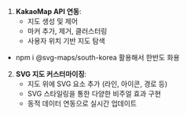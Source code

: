 1. **KakaoMap API 연동**:
   - 지도 생성 및 제어
   - 마커 추가, 제거, 클러스터링
   - 사용자 위치 기반 지도 탐색

-   npm i @svg-maps/south-korea 활용해서 한반도 화용
2. **SVG 지도 커스터마이징**:
   - 지도 위에 SVG 요소 추가 (라인, 아이콘, 경로 등)
   - SVG 스타일링을 통한 다양한 비주얼 효과 구현
   - 동적 데이터 연동으로 실시간 업데이트

